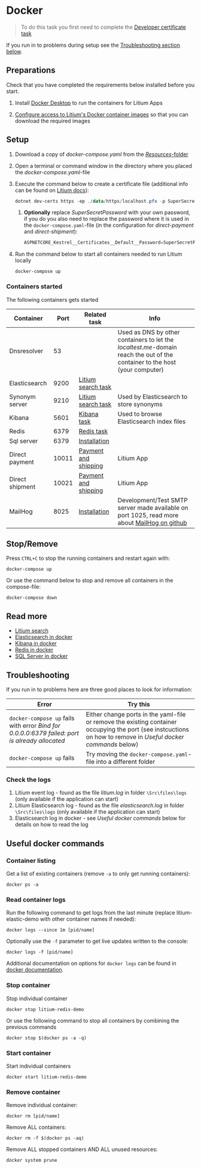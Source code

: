 # Docker

> To do this task you first need to complete the [Developer certificate task](../Developer%20certificate)

If you run in to problems during setup see the [Troubleshooting section below](#troubleshooting).

## Preparations

Check that you have completed the requirements below installed before you start.

1. Install [Docker Desktop](https://www.docker.com/products/docker-desktop) to run the containers for Litium Apps

1. [Configure access to Litium's Docker container images](https://docs.litium.com/documentation/get-started/litium-packages) so that you can download the required images

## Setup

1. Download a copy of _docker-compose.yaml_ from the [_Resources_-folder](Resources/docker-compose.yaml)
1. Open a terminal or command window in the directory where you placed the _docker-compose.yaml_-file
1. Execute the command below to create a certificate file (additional info can be found on [Litium docs](https://docs.litium.com/documentation/litium-apps)):

    ```PowerShell
    dotnet dev-certs https -ep ./data/https/localhost.pfx -p SuperSecretPassword
    ```

    1. **Optionally** replace _SuperSecretPassword_ with your own password, if you do you also need to replace the password where it is used in the `docker-compose.yaml`-file (in the configuration for _direct-payment_ and _direct-shipment_):

        ```PowerShell
        ASPNETCORE_Kestrel__Certificates__Default__Password=SuperSecretPassword # <-- TODO Replace
        ```

1. Run the command below to start all containers needed to run Litium locally

    ```console
    docker-compose up
    ```

### Containers started

The following containers gets started

| Container | Port | Related task | Info
| -- | -- | -- | -- |
| Dnsresolver | 53 | | Used as DNS by other containers to let the _localtest.me_-domain reach the out of the container to the host (your computer)
| Elasticsearch | 9200 | [Litium search task](../Litium%20search) |
| Synonym server | 9210 | [Litium search task](../Litium%20search) | Used by Elasticsearch to store synonyms
| Kibana | 5601 | [Kibana task](../Kibana) | Used to browse Elasticsearch index files
| Redis | 6379 |[Redis task](../Redis) |
| Sql server | 6379 |[Installation](../Installation) |
| Direct payment | 10011 | [Payment and shipping](../Payment%20and%20shipping) | Litium App
| Direct shipment | 10021 | [Payment and shipping](../Payment%20and%20shipping) | Litium App
| MailHog |8025|[Installation](../Installation)|Development/Test SMTP server made available on port 1025, read more about [MailHog on github](https://github.com/mailhog/MailHog)

## Stop/Remove

Press `CTRL+C` to stop the running containers and restart again with:

```console
docker-compose up
```

Or use the command below to stop and remove all containers in the compose-file:

```console
docker-compose down
```

## Read more

* [Litium search](https://docs.litium.com/documentation/architecture/litiumsearch)
* [Elasticsearch in docker](https://www.elastic.co/guide/en/elasticsearch/reference/7.5/docker.html)
* [Kibana in docker](https://www.elastic.co/guide/en/kibana/current/docker.html)
* [Redis in docker](https://docs.microsoft.com/en-us/archive/blogs/uk_faculty_connection/containers-redis-running-redis-on-windows-with-docker)
* [SQL Server in docker](https://docs.microsoft.com/en-us/dotnet/architecture/microservices/multi-container-microservice-net-applications/database-server-container)

## Troubleshooting

If you run in to problems here are three good places to look for information:

|Error|Try this|
|--|--|
|`docker-compose up` fails with error _Bind for 0.0.0.0:6379 failed: port is already allocated_|Either change ports in the yaml-file or remove the existing container occupying the port (see instcuctions on how to remove in _Useful docker commands_ below)|
|`docker-compose up` fails|Try moving the `docker-compose.yaml`-file into a different folder|

### Check the logs

1. Litium event log - found as the file _litium.log_ in folder `\Src\files\logs` (only available if the application can start)
1. Litium Elasticsearch log - found as the file _elasticsearch.log_ in folder `\Src\files\logs` (only available if the application can start)
1. Elasticsearch log in docker - see _Useful docker commands_ below for details on how to read the log

## Useful docker commands

### Container listing

Get a list of existing containers (remove `-a` to only get running containers):

```console
docker ps -a
```

### Read container logs

Run the following command to get logs from the last minute (replace litium-elastic-demo with other container names if needed):

```console
docker logs --since 1m [pid/name]
```

Optionally use the `-f` parameter to get live updates written to the console:

```console
docker logs -f [pid/name]
```

Additional documentation on options for `docker logs` can be found in [docker documentation](https://docs.docker.com/engine/reference/commandline/logs/).

### Stop container

Stop individual container

```console
docker stop litium-redis-demo
```

Or use the following command to stop all containers by combining the previous commands

```console
docker stop $(docker ps -a -q)
```

### Start container

Start individual containers

```console
docker start litium-redis-demo
```

### Remove container

Remove individual container:

```console
docker rm [pid/name]
```

Remove ALL containers:

```console
docker rm -f $(docker ps -aq)
```

Remove ALL stopped containers AND ALL unused resources:

```console
docker system prune
```
